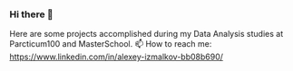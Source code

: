 ### Hi there 👋

Here are some projects accomplished during my Data Analysis studies at Parcticum100 and MasterSchool.
📫 How to reach me: https://www.linkedin.com/in/alexey-izmalkov-bb08b690/
